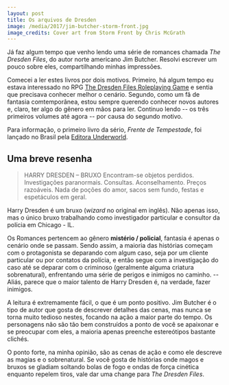 ```yaml
---
layout: post
title: Os arquivos de Dresden
image: /media/2017/jim-butcher-storm-front.jpg
image_credits: Cover art from Storm Front by Chris McGrath
---
```


Já faz algum tempo que venho lendo uma série de romances chamada _The Dresden Files_, do autor norte americano Jim Butcher. Resolvi escrever um pouco sobre eles, compartilhando minhas impressões.

Comecei a ler estes livros por dois motivos. Primeiro, há algum tempo eu estava interessado no RPG [The Dresden Files Roleplaying Game](https://www.evilhat.com/home/dresden-files-rpg/) e sentia que precisava conhecer melhor o cenário. Segundo, como um fã de fantasia comtemporânea, estou sempre querendo conhecer novos autores e, claro, ter algo do gênero em mãos para ler. Continuo lendo -- os três primeiros volumes até agora -- por causa do segundo motivo.

Para informação, o primeiro livro da sério, _Frente de Tempestade_, foi lançado no Brasil pela [Editora Underworld](https://editoraunderworld.wordpress.com/).

## Uma breve resenha

> HARRY DRESDEN – BRUXO
> Encontram-se objetos perdidos. Investigações paranormais. Consultas. Aconselhamento. Preços razoáveis. Nada de poções do amor, sacos sem fundo, festas e espetáculos em geral.

Harry Dresden é um bruxo (_wizard_ no original em inglês). Não apenas isso, mas o único bruxo trabalhando como investigador particular e consultor da polícia em Chicago - IL.

Os Romances pertencem ao gênero **mistério / policial**, fantasia é apenas o cenário onde se passam. Sendo assim, a maioria das histórias começam com o protagonista se deparando com algum caso, seja por um cliente particular ou por contatos da polícia, e então segue com a investigação do caso até se deparar com o criminoso (geralmente alguma criatura sobrenatural), enfrentando uma série de perigos e inimigos no caminho. -- Aliás, parece que o maior talento de Harry Dresden é, na verdade, fazer inimigos.

A leitura é extremamente fácil, o que é um ponto positivo. Jim Butcher é o tipo de autor que gosta de descrever detalhes das cenas, mas nunca se torna muito tedioso nestes, focando na ação a maior parte do tempo. Os personagens não são tão bem construídos a ponto de você se apaixonar e se preocupar com eles, a maioria apenas preenche estereótipos bastante clichés.

O ponto forte, na minha opinião, são as cenas de ação e como ele descreve as magias e o sobrenatural. Se você gosta de histórias onde magos e bruxos se gladiam soltando bolas de fogo e ondas de força cinética enquanto repelem tiros, vale dar uma change para _The Dresden Files_.
